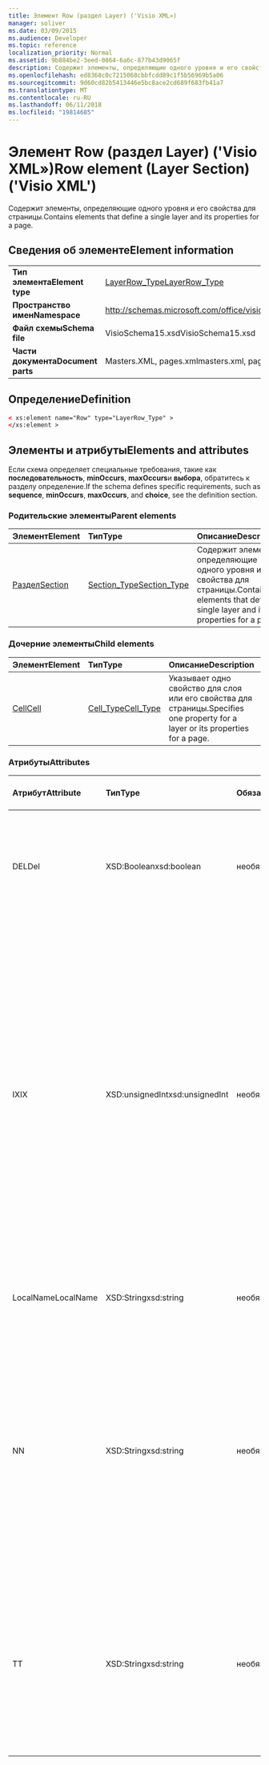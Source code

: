 ```yaml
---
title: Элемент Row (раздел Layer) ('Visio XML»)
manager: soliver
ms.date: 03/09/2015
ms.audience: Developer
ms.topic: reference
localization_priority: Normal
ms.assetid: 9b884be2-3eed-0864-6a6c-877b43d9065f
description: Содержит элементы, определяющие одного уровня и его свойства для страницы.
ms.openlocfilehash: ed8368c0c7215068cbbfcdd89c1f5b56969b5a06
ms.sourcegitcommit: 9d60cd82b5413446e5bc8ace2cd689f683fb41a7
ms.translationtype: MT
ms.contentlocale: ru-RU
ms.lasthandoff: 06/11/2018
ms.locfileid: "19814685"
---
```

# <a name="row-element-layer-section-visio-xml"></a><span data-ttu-id="ace19-103">Элемент Row (раздел Layer) ('Visio XML»)</span><span class="sxs-lookup"><span data-stu-id="ace19-103">Row element (Layer Section) ('Visio XML')</span></span>

<span data-ttu-id="ace19-104">Содержит элементы, определяющие одного уровня и его свойства для страницы.</span><span class="sxs-lookup"><span data-stu-id="ace19-104">Contains elements that define a single layer and its properties for a page.</span></span>
  
## <a name="element-information"></a><span data-ttu-id="ace19-105">Сведения об элементе</span><span class="sxs-lookup"><span data-stu-id="ace19-105">Element information</span></span>

|||
|:-----|:-----|
|<span data-ttu-id="ace19-106">**Тип элемента**</span><span class="sxs-lookup"><span data-stu-id="ace19-106">**Element type**</span></span> <br/> |[<span data-ttu-id="ace19-107">LayerRow_Type</span><span class="sxs-lookup"><span data-stu-id="ace19-107">LayerRow_Type</span></span>](layerrow_type-complextypevisio-xml.md) <br/> |
|<span data-ttu-id="ace19-108">**Пространство имен**</span><span class="sxs-lookup"><span data-stu-id="ace19-108">**Namespace**</span></span> <br/> |http://schemas.microsoft.com/office/visio/2012/main  <br/> |
|<span data-ttu-id="ace19-109">**Файл схемы**</span><span class="sxs-lookup"><span data-stu-id="ace19-109">**Schema file**</span></span> <br/> |<span data-ttu-id="ace19-110">VisioSchema15.xsd</span><span class="sxs-lookup"><span data-stu-id="ace19-110">VisioSchema15.xsd</span></span>  <br/> |
|<span data-ttu-id="ace19-111">**Части документа**</span><span class="sxs-lookup"><span data-stu-id="ace19-111">**Document parts**</span></span> <br/> |<span data-ttu-id="ace19-112">Masters.XML, pages.xml</span><span class="sxs-lookup"><span data-stu-id="ace19-112">masters.xml, pages.xml</span></span>  <br/> |
   
## <a name="definition"></a><span data-ttu-id="ace19-113">Определение</span><span class="sxs-lookup"><span data-stu-id="ace19-113">Definition</span></span>

```XML
< xs:element name="Row" type="LayerRow_Type" >
</xs:element >
```

## <a name="elements-and-attributes"></a><span data-ttu-id="ace19-114">Элементы и атрибуты</span><span class="sxs-lookup"><span data-stu-id="ace19-114">Elements and attributes</span></span>

<span data-ttu-id="ace19-115">Если схема определяет специальные требования, такие как **последовательность**, **minOccurs**, **maxOccurs**и **выбора**, обратитесь к разделу определение.</span><span class="sxs-lookup"><span data-stu-id="ace19-115">If the schema defines specific requirements, such as **sequence**, **minOccurs**, **maxOccurs**, and **choice**, see the definition section.</span></span> 
  
### <a name="parent-elements"></a><span data-ttu-id="ace19-116">Родительские элементы</span><span class="sxs-lookup"><span data-stu-id="ace19-116">Parent elements</span></span>

|<span data-ttu-id="ace19-117">**Элемент**</span><span class="sxs-lookup"><span data-stu-id="ace19-117">**Element**</span></span>|<span data-ttu-id="ace19-118">**Тип**</span><span class="sxs-lookup"><span data-stu-id="ace19-118">**Type**</span></span>|<span data-ttu-id="ace19-119">**Описание**</span><span class="sxs-lookup"><span data-stu-id="ace19-119">**Description**</span></span>|
|:-----|:-----|:-----|
|[<span data-ttu-id="ace19-120">Раздел</span><span class="sxs-lookup"><span data-stu-id="ace19-120">Section</span></span>](section-element-sheet_type-complextypevisio-xml.md) <br/> |[<span data-ttu-id="ace19-121">Section_Type</span><span class="sxs-lookup"><span data-stu-id="ace19-121">Section_Type</span></span>](section_type-complextypevisio-xml.md) <br/> |<span data-ttu-id="ace19-122">Содержит элементы, определяющие одного уровня и его свойства для страницы.</span><span class="sxs-lookup"><span data-stu-id="ace19-122">Contains elements that define a single layer and its properties for a page.</span></span>  <br/> |
   
### <a name="child-elements"></a><span data-ttu-id="ace19-123">Дочерние элементы</span><span class="sxs-lookup"><span data-stu-id="ace19-123">Child elements</span></span>

|<span data-ttu-id="ace19-124">**Элемент**</span><span class="sxs-lookup"><span data-stu-id="ace19-124">**Element**</span></span>|<span data-ttu-id="ace19-125">**Тип**</span><span class="sxs-lookup"><span data-stu-id="ace19-125">**Type**</span></span>|<span data-ttu-id="ace19-126">**Описание**</span><span class="sxs-lookup"><span data-stu-id="ace19-126">**Description**</span></span>|
|:-----|:-----|:-----|
|[<span data-ttu-id="ace19-127">Cell</span><span class="sxs-lookup"><span data-stu-id="ace19-127">Cell</span></span>](cell-element-layer-sectionvisio-xml.md) <br/> |[<span data-ttu-id="ace19-128">Cell_Type</span><span class="sxs-lookup"><span data-stu-id="ace19-128">Cell_Type</span></span>](cell_type-complextypevisio-xml.md) <br/> |<span data-ttu-id="ace19-129">Указывает одно свойство для слоя или его свойства для страницы.</span><span class="sxs-lookup"><span data-stu-id="ace19-129">Specifies one property for a layer or its properties for a page.</span></span>  <br/> |
   
### <a name="attributes"></a><span data-ttu-id="ace19-130">Атрибуты</span><span class="sxs-lookup"><span data-stu-id="ace19-130">Attributes</span></span>

|<span data-ttu-id="ace19-131">**Атрибут**</span><span class="sxs-lookup"><span data-stu-id="ace19-131">**Attribute**</span></span>|<span data-ttu-id="ace19-132">**Тип**</span><span class="sxs-lookup"><span data-stu-id="ace19-132">**Type**</span></span>|<span data-ttu-id="ace19-133">**Обязательное**</span><span class="sxs-lookup"><span data-stu-id="ace19-133">**Required**</span></span>|<span data-ttu-id="ace19-134">**Описание**</span><span class="sxs-lookup"><span data-stu-id="ace19-134">**Description**</span></span>|<span data-ttu-id="ace19-135">**Возможные значения**</span><span class="sxs-lookup"><span data-stu-id="ace19-135">**Possible values**</span></span>|
|:-----|:-----|:-----|:-----|:-----|
|<span data-ttu-id="ace19-136">DEL</span><span class="sxs-lookup"><span data-stu-id="ace19-136">Del</span></span>  <br/> |<span data-ttu-id="ace19-137">XSD:Boolean</span><span class="sxs-lookup"><span data-stu-id="ace19-137">xsd:boolean</span></span>  <br/> |<span data-ttu-id="ace19-138">необязательный</span><span class="sxs-lookup"><span data-stu-id="ace19-138">optional</span></span>  <br/> |<span data-ttu-id="ace19-139">Указывает, был ли удален строку, в противном случае будут унаследованы от образца фигуры.</span><span class="sxs-lookup"><span data-stu-id="ace19-139">Specifies whether a row that would otherwise be inherited from a master shape has been deleted.</span></span>  <br/> |<span data-ttu-id="ace19-140">Значения типа xsd:boolean.</span><span class="sxs-lookup"><span data-stu-id="ace19-140">Values of the xsd:boolean type.</span></span>  <br/> |
|<span data-ttu-id="ace19-141">IX</span><span class="sxs-lookup"><span data-stu-id="ace19-141">IX</span></span>  <br/> |<span data-ttu-id="ace19-142">XSD:unsignedInt</span><span class="sxs-lookup"><span data-stu-id="ace19-142">xsd:unsignedInt</span></span>  <br/> |<span data-ttu-id="ace19-143">необязательный</span><span class="sxs-lookup"><span data-stu-id="ace19-143">optional</span></span>  <br/> |<span data-ttu-id="ace19-144">Указывает идентификатор на основе одной строки.</span><span class="sxs-lookup"><span data-stu-id="ace19-144">Specifies the one-based identifier for the row.</span></span> <span data-ttu-id="ace19-145">Оно должно быть unqiue и больше, чем другие идентификаторы в одном разделе. Атрибут IX используется только для разделов символ, подключения, поле, FillGradient, геометрии, уровень, LineGradient, абзаца, редактор, нуля и вкладок.</span><span class="sxs-lookup"><span data-stu-id="ace19-145">It should be unqiue and greater than other identifiers in the same section.The IX attribute is only used for the Character, Connection, Field, FillGradient, Geometry, Layer, LineGradient, Paragraph, Reviewer, Scratch, and Tabs sections.</span></span> <span data-ttu-id="ace19-146">Строка может иметь только один из атрибутов IX или N.</span><span class="sxs-lookup"><span data-stu-id="ace19-146">A row can only have one of the IX or N attributes.</span></span>  <br/> |<span data-ttu-id="ace19-147">Значения типа xsd:unsignedInt.</span><span class="sxs-lookup"><span data-stu-id="ace19-147">Values of the xsd:unsignedInt type.</span></span>  <br/> |
|<span data-ttu-id="ace19-148">LocalName</span><span class="sxs-lookup"><span data-stu-id="ace19-148">LocalName</span></span>  <br/> |<span data-ttu-id="ace19-149">XSD:String</span><span class="sxs-lookup"><span data-stu-id="ace19-149">xsd:string</span></span>  <br/> |<span data-ttu-id="ace19-150">необязательный</span><span class="sxs-lookup"><span data-stu-id="ace19-150">optional</span></span>  <br/> |<span data-ttu-id="ace19-151">Указывает уникальное имя зависит от языка строки.</span><span class="sxs-lookup"><span data-stu-id="ace19-151">Specifies the unique language-dependent name of the row.</span></span>  <br/> |<span data-ttu-id="ace19-152">Значения типа xsd:string.</span><span class="sxs-lookup"><span data-stu-id="ace19-152">Values of the xsd:string type.</span></span>  <br/> |
|<span data-ttu-id="ace19-153">N</span><span class="sxs-lookup"><span data-stu-id="ace19-153">N</span></span>  <br/> |<span data-ttu-id="ace19-154">XSD:String</span><span class="sxs-lookup"><span data-stu-id="ace19-154">xsd:string</span></span>  <br/> |<span data-ttu-id="ace19-155">необязательный</span><span class="sxs-lookup"><span data-stu-id="ace19-155">optional</span></span>  <br/> |<span data-ttu-id="ace19-156">Указывает уникальное имя зависящего от языка строки. Атрибут N используется только для пользователя, свойство, действия, элемент управления, подключения, гиперссылки и ActionTag разделы.</span><span class="sxs-lookup"><span data-stu-id="ace19-156">Specifies the unique language-independent name of the row.The N attribute is only used for the User, Property, Actions, Control, Connection, Hyperlink, and ActionTag sections.</span></span> <span data-ttu-id="ace19-157">Строка может иметь только один из атрибутов IX или N.</span><span class="sxs-lookup"><span data-stu-id="ace19-157">A row can only have one of the IX or N attributes.</span></span>  <br/> |<span data-ttu-id="ace19-158">Значения типа xsd:string.</span><span class="sxs-lookup"><span data-stu-id="ace19-158">Values of the xsd:string type.</span></span>  <br/> |
|<span data-ttu-id="ace19-159">T</span><span class="sxs-lookup"><span data-stu-id="ace19-159">T</span></span>  <br/> |<span data-ttu-id="ace19-160">XSD:String</span><span class="sxs-lookup"><span data-stu-id="ace19-160">xsd:string</span></span>  <br/> |<span data-ttu-id="ace19-161">необязательный</span><span class="sxs-lookup"><span data-stu-id="ace19-161">optional</span></span>  <br/> |<span data-ttu-id="ace19-162">Указывает тип геометрического пути представленного строкой и используется в геометрии визуализации.</span><span class="sxs-lookup"><span data-stu-id="ace19-162">Specifies the type of the geometric path represented by the row and used in geometry visualization.</span></span> <span data-ttu-id="ace19-163">Атрибут T используется только для раздел геометрии.</span><span class="sxs-lookup"><span data-stu-id="ace19-163">The T attribute is only used for the Geometry section.</span></span>  <br/> |<span data-ttu-id="ace19-164">Значения типа xsd:string.</span><span class="sxs-lookup"><span data-stu-id="ace19-164">Values of the xsd:string type.</span></span>  <br/> |
   

